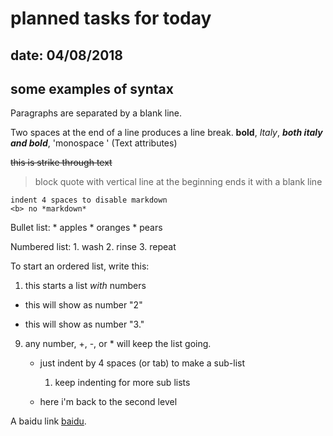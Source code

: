 # planned tasks for today
date: 04/08/2018
-------------------------------------
## some examples of syntax
Paragraphs are separated by a blank line.

Two spaces at the end of a line
produces a line break. 
 **bold**, *Italy*, ***both italy and bold***, 'monospace ' (Text attributes)

<s> this is strike through text </s>


 > block quote with vertical line at the beginning
 ends it with a blank line

 	indent 4 spaces to disable markdown
	<b> no *markdown*


Bullet list:
	* apples
	* oranges
	* pears

Numbered list:
	1. wash
	2. rinse
	3. repeat

To start an ordered list, write this:

1. this starts a list *with* numbers
+  this will show as number "2"
*  this will show as number "3."
9. any number, +, -, or * will keep the list going.
    * just indent by 4 spaces (or tab) to make a sub-list
		1. keep indenting for more sub lists
		
	* here i'm back to the second level

A baidu link [baidu](www.baidu.com).

